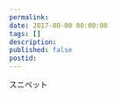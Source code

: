 ```yaml
---
permalink: 
date: 2017-00-00 00:00:00
tags: []
description: 
published: false
postid: 
---
```

スニペット

<div class="hidden"><img src="https://imaoki.github.io/image/eyecatch.png" alt=""></div>
<div id="toc" class="js hidden"></div>

<!--more-->

